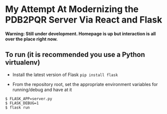 # My Attempt At Modernizing the PDB2PQR Server Via React and Flask

**Warning: Still under development. Homepage is up but interaction is all over the place right now.**

## To run (it is recommended you use a Python virtualenv)

* Install the latest version of Flask
`pip install flask`

* From the repository root, set the appropriate environment variables for running/debug and have at it
```
$ FLASK_APP=server.py
$ FLASK_DEBUG=1
$ flask run
```
